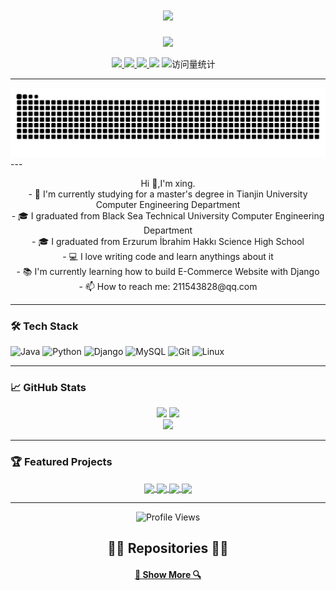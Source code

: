 <div align="center">
    <div>
          <h1 align="center">
      <a href="https://git.io/typing-svg">
        <img src="https://readme-typing-svg.herokuapp.com/?lines=Hello,+World!+👋;Welcome+to+my+GitHub!&center=true&size=30&color=61DAFB">
      </a>
    </h1>
    <!-- knock code pictures 敲代码的图片 -->
    <picture>
      <source media="(prefers-color-scheme: dark)" srcset="https://cdn.jsdelivr.net/gh/sun0225SUN/sun0225SUN/assets/images/coding.gif" />
      <source media="(prefers-color-scheme: light)" srcset="https://cdn.jsdelivr.net/gh/sun0225SUN/sun0225SUN/assets/images/developer.svg" height="225px" />
      <img src="https://cdn.jsdelivr.net/gh/sun0225SUN/sun0225SUN/assets/images/coding.gif" />
    </picture>
    </div>

  <div>
  <p align="center">
    <a href="https://xingstar.com">
      <img src="https://img.shields.io/badge/🌐-Personal%20Blog-61DAFB?style=flat-square">
    </a>
    <a href="https://xingstar.blog.csdn.net">
      <img src="https://img.shields.io/badge/📚-CSDN%20Blog-FF6B6B?style=flat-square">
    </a>
    <a href="mailto:2115438238@qq.com">
      <img src="https://img.shields.io/badge/📧-Email-0078D4?style=flat-square&logo=microsoft-outlook&logoColor=white">
    </a>
    <!-- wakatime -->    
    <a href="https://wakatime.com/@xingstar520"><img src="https://wakatime.com/badge/user/42d0678c-368b-448b-9a77-5d21c5b55352.svg" /></a>
    <!-- visitor -->
    <img src="https://komarev.com/ghpvc/?username=xingstar520&label=Views&color=orange&style=flat" alt="访问量统计" />&emsp;
  </p>
  </div>
</div>

---

<!-- Snake Code Contribution Map 贪吃蛇代码贡献图 -->
<div>
  <picture>
    <source media="(prefers-color-scheme: dark)" srcset="https://github.com/xingstar520/xingstar520/blob/main/assets/github-contribution-snake-dark.svg" />
    <source media="(prefers-color-scheme: light)" srcset=https://github.com/xingstar520/xingstar520/blob/main/assets/github-contribution-snake.svg" />
    <img alt="github-snake" src="https://github.com/xingstar520/xingstar520/blob/main/assets/github-contribution-snake-dark.svg" />
  </picture>
</div>
---

<p align="center">
  Hi 👋,I'm xing.
  <br>
  - 🔬 I'm currently studying for a master's degree in Tianjin University Computer Engineering Department
  <br>
  - 🎓 I graduated from Black Sea Technical University Computer Engineering Department
  <br>
  - 🎓 I graduated from Erzurum İbrahim Hakkı Science High School
  <br>
  - 💻 I love writing code and learn anythings about it
  <br>
  - 📚 I'm currently learning how to build E-Commerce Website with Django
  <br>
  - 📫 How to reach me: 211543828@qq.com
</p>

---

### 🛠️ Tech Stack

![Java](https://img.shields.io/badge/-Java-007396?style=flat-square&logo=java&logoColor=white)
![Python](https://img.shields.io/badge/-Python-3776AB?style=flat-square&logo=python&logoColor=white)
![Django](https://img.shields.io/badge/-Django-092E20?style=flat-square&logo=django&logoColor=white)
![MySQL](https://img.shields.io/badge/-MySQL-4479A1?style=flat-square&logo=mysql&logoColor=white)
![Git](https://img.shields.io/badge/-Git-F05032?style=flat-square&logo=git&logoColor=white)
![Linux](https://img.shields.io/badge/-Linux-FCC624?style=flat-square&logo=linux&logoColor=black)

---

### 📈 GitHub Stats

<div align="center">
  <img height="180em" src="https://github-readme-stats.vercel.app/api?username=xingstar520&show_icons=true&theme=react&hide_border=true&count_private=true"/>
  <img height="180em" src="https://github-readme-stats.vercel.app/api/top-langs/?username=xingstar520&layout=compact&theme=react&hide_border=true&langs_count=8"/>
</div>

<div align="center">
  <img src="https://github-readme-streak-stats.herokuapp.com/?user=xingstar520&theme=react&hide_border=true"/>
</div>

---

### 🏆 Featured Projects

<div align="center">
  <a href="https://github.com/xingstar520/Friend-Circle-Lite">
    <img align="center" src="https://github-readme-stats.vercel.app/api/pin/?username=xingstar520&repo=Friend-Circle-Lite&theme=react"/>
  </a>
  <a href="https://github.com/xingstar520/xingstar520.github.io">
    <img align="center" src="https://github-readme-stats.vercel.app/api/pin/?username=xingstar520&repo=xingstar520.github.io&theme=react"/>
  </a>
  <a href="https://github.com/xingstar520/JavaGuide">
    <img align="center" src="https://github-readme-stats.vercel.app/api/pin/?username=xingstar520&repo=JavaGuide&theme=react"/>
  </a>
  <a href="https://github.com/xingstar520/TJU-CourseSharing">
    <img align="center" src="https://github-readme-stats.vercel.app/api/pin/?username=xingstar520&repo=TJU-CourseSharing&theme=react"/>
  </a>
</div>

---

<p align="center">
  <img src="https://komarev.com/ghpvc/?username=xingstar520&color=blue&style=flat-square" alt="Profile Views"/>
</p>

<h2 align="center">👨‍💻 Repositories 👨‍💻</h2>

<h4 align="center">
  <a href="https://github.com/xingstar520?tab=repositories" title="Show Repositories">🔎 Show More 🔍</a>
</h4>
